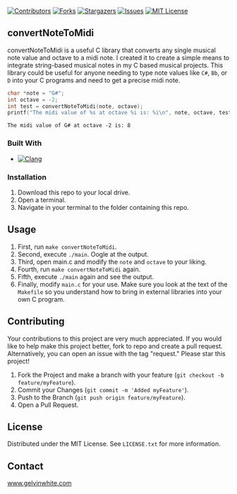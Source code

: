 [![Contributors][contributors-shield]][contributors-url]
[![Forks][forks-shield]][forks-url]
[![Stargazers][stars-shield]][stars-url]
[![Issues][issues-shield]][issues-url]
[![MIT License][license-shield]][license-url]

## convertNoteToMidi

convertNoteToMidi is a useful C library that converts any single musical note value and octave to a midi note. I created it to create a simple means to integrate string-based musical notes in my C based musical projects. This library could be useful for anyone needing to type note values like `C#`, `Bb`, or `D` into your C programs and need to get a precise midi note.

  ```c
  char *note = "G#";
  int octave = -2;
  int test = convertNoteToMidi(note, octave);
  printf("The midi value of %s at octave %i is: %i\n", note, octave, test);
  ```

  ```
  The midi value of G# at octave -2 is: 8
  ```

### Built With

* [![Clang][Clang]][Clang-url]

### Installation

1. Download this repo to your local drive.
2. Open a terminal.
3. Navigate in your terminal to the folder containing this repo.

## Usage

1. First, run `make convertNoteToMidi`.
2. Second, execute `./main`. Oogle at the output.
3. Third, open main.c and modify the `note` and `octave` to your liking.
4. Fourth, run `make convertNoteToMidi` again.
5. Fifth, execute `./main` again and see the output.
6. Finally, modify `main.c` for your use. Make sure you look at the text of the `Makefile` so you understand how to bring in external libraries into your own C program.

## Contributing

Your contributions to this project are very much appreciated. If you would like to help make this project better, fork to repo and create a pull request. Alternatively, you can open an issue with the tag "request." Please star this project!

1. Fork the Project and make a branch with your feature (`git checkout -b feature/myFeature`).
3. Commit your Changes (`git commit -m 'Added myFeature'`).
4. Push to the Branch (`git push origin feature/myFeature`).
5. Open a Pull Request.

## License

Distributed under the MIT License. See `LICENSE.txt` for more information.

## Contact

www.gelvinwhite.com

<!-- MARKDOWN LINKS & IMAGES -->
<!-- https://www.markdownguide.org/basic-syntax/#reference-style-links -->
[contributors-shield]: https://img.shields.io/github/contributors/guyewhite/convertNoteToMidi.svg?style=for-the-badge
[contributors-url]: https://github.com/guyewhite/convertNoteToMidi/graphs/contributors
[forks-shield]: https://img.shields.io/github/forks/guyewhite/convertNoteToMidi.svg?style=for-the-badge
[forks-url]: https://github.com/guyewhite/convertNoteToMidi/network/members
[stars-shield]: https://img.shields.io/github/stars/guyewhite/convertNoteToMidi.svg?style=for-the-badge
[stars-url]: https://github.com/guyewhite/convertNoteToMidi/stargazers
[issues-shield]: https://img.shields.io/github/issues/guyewhite/convertNoteToMidi.svg?style=for-the-badge
[issues-url]: https://github.com/guyewhite/convertNoteToMidi/issues
[license-shield]: https://img.shields.io/github/license/guyewhite/convertNoteToMidi.svg?style=for-the-badge
[license-url]: https://github.com/guyewhite/convertNoteToMidi/blob/master/LICENSE.txt
[linkedin-shield]: https://img.shields.io/badge/-LinkedIn-black.svg?style=for-the-badge&logo=linkedin&colorB=555
[linkedin-url]: https://linkedin.com/in/linkedin_username
[product-screenshot]: images/screenshot.png
[Next.js]: https://img.shields.io/badge/next.js-000000?style=for-the-badge&logo=nextdotjs&logoColor=white
[Next-url]: https://nextjs.org/
[React.js]: https://img.shields.io/badge/React-20232A?style=for-the-badge&logo=react&logoColor=61DAFB
[React-url]: https://reactjs.org/
[Vue.js]: https://img.shields.io/badge/Vue.js-35495E?style=for-the-badge&logo=vuedotjs&logoColor=4FC08D
[Vue-url]: https://vuejs.org/
[Angular.io]: https://img.shields.io/badge/Angular-DD0031?style=for-the-badge&logo=angular&logoColor=white
[Angular-url]: https://angular.io/
[Svelte.dev]: https://img.shields.io/badge/Svelte-4A4A55?style=for-the-badge&logo=svelte&logoColor=FF3E00
[Svelte-url]: https://svelte.dev/
[Laravel.com]: https://img.shields.io/badge/Laravel-FF2D20?style=for-the-badge&logo=laravel&logoColor=white
[Laravel-url]: https://laravel.com
[Bootstrap.com]: https://img.shields.io/badge/Bootstrap-563D7C?style=for-the-badge&logo=bootstrap&logoColor=white
[Bootstrap-url]: https://getbootstrap.com
[JQuery.com]: https://img.shields.io/badge/jQuery-0769AD?style=for-the-badge&logo=jquery&logoColor=white
[JQuery-url]: https://jquery.com
[Python.org]: https://img.shields.io/badge/python-version?style=for-the-badge&logo=python&logoColor=FFFFFF
[Python-url]: https://python.org
[Clang]: https://img.shields.io/badge/Clang-version?style=for-the-badge&logo=C&logoColor=FFFFFF
[Clang-url]: https://clang.llvm.org/
